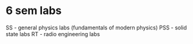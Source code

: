 # 6 sem labs
SS - general physics labs (fundamentals of modern physics)
PSS - solid state labs 
RT - radio engineering labs
